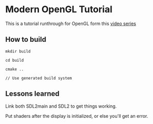 # Modern OpenGL Tutorial

This is a tutorial runthrough for OpenGL form this [video series](https://github.com/glfw/glfw)

## How to build

    mkdir build

    cd build

    cmake ..

    // Use generated build system

## Lessons learned

Link both SDL2main and SDL2 to get things working.

Put shaders after the display is initialized, or else you'll get an error.
